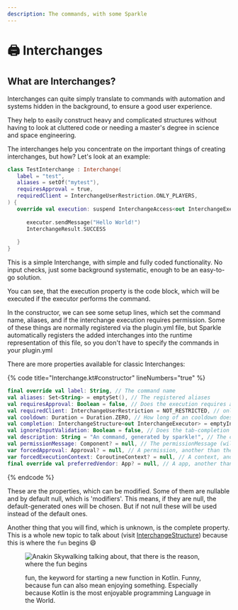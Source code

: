 ```yaml
---
description: The commands, with some Sparkle
---
```


# 🖨 Interchanges

## What are Interchanges?

Interchanges can quite simply translate to commands with automation and systems hidden in the background, to ensure a good user experience.

They help to easily construct heavy and complicated structures without having to look at cluttered code or needing a master's degree in science and space engineering.

The interchanges help you concentrate on the important things of creating interchanges, but how? Let's look at an example:

```kotlin
class TestInterchange : Interchange(
   label = "test",
   aliases = setOf("mytest"),
   requiresApproval = true,
   requiredClient = InterchangeUserRestriction.ONLY_PLAYERS,
) {
   override val execution: suspend InterchangeAccess<out InterchangeExecutor>.() -> InterchangeResult = {
      
      executor.sendMessage("Hello World!")
      InterchangeResult.SUCCESS
      
   }
}
```

This is a simple Interchange, with simple and fully coded functionality. No input checks, just some background systematic, enough to be an easy-to-go solution.

You can see, that the execution property is the code block, which will be executed if the executor performs the command.

In the constructor, we can see some setup lines, which set the command name, aliases, and if the interchange execution requires permission. Some of these things are normally registered via the plugin.yml file, but Sparkle automatically registers the added interchanges into the runtime representation of this file, so you don't have to specify the commands in your plugin.yml

There are more properties available for classic Interchanges:

{% code title="Interchange.kt#constructor" lineNumbers="true" %}
```kotlin
final override val label: String, // The command name
val aliases: Set<String> = emptySet(), // The registered aliases
val requiresApproval: Boolean = false, // Does the execution requires a permission
val requiredClient: InterchangeUserRestriction = NOT_RESTRICTED, // only for players/console or both?
val cooldown: Duration = Duration.ZERO, // How long of an cooldown does the execution has for a player
val completion: InterchangeStructure<out InterchangeExecutor> = emptyInterchangeStructure(), // Tab-Completion setup
val ignoreInputValidation: Boolean = false, // Does the tab-completion setup checks, if the input is valid
val description: String = "An command, generated by sparkle!", // The command description
val permissionMessage: Component? = null, // The permissionMessage (will not be overwritten, if null)
var forcedApproval: Approval? = null, // A permission, another than the default auto-generated one (default: <app-identity>.interchange.<label>)
var forcedExecutionContext: CoroutineContext? = null, // A context, another than the default one
final override val preferredVendor: App? = null, // A app, another than the registering app
```
{% endcode %}

These are the properties, which can be modified. Some of them are nullable and by default null, which is 'modifiers'. This means, if they are null, the default-generated ones will be chosen. But if not null these will be used instead of the default ones.

Another thing that you will find, which is unknown, is the complete property. This is a whole new topic to talk about (visit [InterchangeStructure](interchangestructure.md)) because this is where the `fun` begins :smile:

<figure><img src="../.gitbook/assets/Anakin having Kotlin fun.png" alt="Anakin Skywalking talking about, that there is the reason, where the fun begins"><figcaption><p>fun, the keyword for starting a new function in Kotlin. Funny, because fun can also mean enjoying something. Especially because Kotlin is the most enjoyable programming Language in the World.</p></figcaption></figure>
